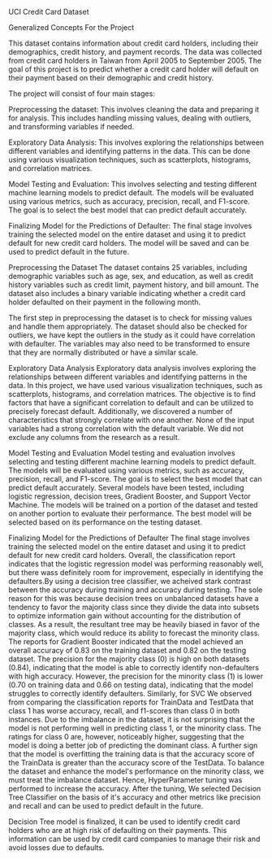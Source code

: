 UCI Credit Card Dataset

Generalized Concepts For the Project

This dataset contains information about credit card holders, including their demographics, credit history, and payment records. The data was collected from credit card holders in Taiwan from April 2005 to September 2005. The goal of this project is to predict whether a credit card holder will default on their payment based on their demographic and credit history.


The project will consist of four main stages:

Preprocessing the dataset: This involves cleaning the data and preparing it for analysis. This includes handling missing values, dealing with outliers, and transforming variables if needed.

Exploratory Data Analysis: This involves exploring the relationships between different variables and identifying patterns in the data. This can be done using various visualization techniques, such as scatterplots, histograms, and correlation matrices.

Model Testing and Evaluation: This involves selecting and testing different machine learning models to predict default. The models will be evaluated using various metrics, such as accuracy, precision, recall, and F1-score. The goal is to select the best model that can predict default accurately.

Finalizing Model for the Predictions of Defaulter: The final stage involves training the selected model on the entire dataset and using it to predict default for new credit card holders. The model will be saved and can be used to predict default in the future.

Preprocessing the Dataset
The dataset contains 25 variables, including demographic variables such as age, sex, and education, as well as credit history variables such as credit limit, payment history, and bill amount. The dataset also includes a binary variable indicating whether a credit card holder defaulted on their payment in the following month.

The first step in preprocessing the dataset is to check for missing values and handle them appropriately. The dataset should also be checked for outliers, we have kept the outliers in the study as it could have correlation with defaulter. The variables may also need to be transformed to ensure that they are normally distributed or have a similar scale.

Exploratory Data Analysis
Exploratory data analysis involves exploring the relationships between different variables and identifying patterns in the data. In this project, we have used various visualization techniques, such as scatterplots, histograms, and correlation matrices. The objective is to find factors that have a significant correlation to default and can be utilized to precisely forecast default. Additionally, we discovered a number of characteristics that strongly correlate with one another. None of the input variables had a strong correlation with the default variable. We did not exclude any columns from the research as a result.

Model Testing and Evaluation
Model testing and evaluation involves selecting and testing different machine learning models to predict default. The models will be evaluated using various metrics, such as accuracy, precision, recall, and F1-score. The goal is to select the best model that can predict default accurately. Several models have been tested, including logistic regression, decision trees, Gradient Booster, and Support Vector Machine. The models will be trained on a portion of the dataset and tested on another portion to evaluate their performance. The best model will be selected based on its performance on the testing dataset.

Finalizing Model for the Predictions of Defaulter
The final stage involves training the selected model on the entire dataset and using it to predict default for new credit card holders.
Overall, the classification report indicates that the logistic regression model was performing reasonably well, but there wass definitely room for improvement, especially in identifying the defaulters.By using a decision tree classifier, we acheived stark contrast between the accuracy during training and accuracy during testing. The sole reason for this was because decision trees on unbalanced datasets have a tendency to favor the majority class since they divide the data into subsets to optimize information gain without accounting for the distribution of classes. As a result, the resultant tree may be heavily biased in favor of the majority class, which would reduce its ability to forecast the minority class. 
The reports for Gradient Booster indicated that the model achieved an overall accuracy of 0.83 on the training dataset and 0.82 on the testing dataset. The precision for the majority class (0) is high on both datasets (0.84), indicating that the model is able to correctly identify non-defaulters with high accuracy. However, the precision for the minority class (1) is lower (0.70 on training data and 0.66 on testing data), indicating that the model struggles to correctly identify defaulters.
Similarly, for SVC We observed from comparing the classification reports for TrainData and TestData that class 1 has worse accuracy, recall, and f1-scores than class 0 in both instances. Due to the imbalance in the dataset, it is not surprising that the model is not performing well in predicting class 1, or the minority class. The ratings for class 0 are, however, noticeably higher, suggesting that the model is doing a better job of predicting the dominant class. A further sign that the model is overfitting the training data is that the accuracy score of the TrainData is greater than the accuracy score of the TestData. To balance the dataset and enhance the model's performance on the minority class, we must treat the imbalance dataset.
Hence, HyperParameter tuning was performed to increase the accuracy. After the tuning, We selected Decision Tree Classifier on the basis of it's accuracy and other metrics like precision and recall and can be used to predict default in the future.


Decision Tree model is finalized, it can be used to identify credit card holders who are at high risk of defaulting on their payments. This information can be used by credit card companies to manage their risk and avoid losses due to defaults.




